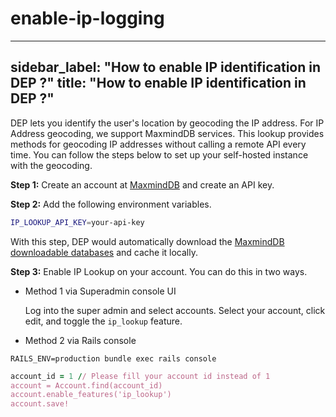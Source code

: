 # enable-ip-logging

---
sidebar_label: "How to enable IP identification in DEP ?"
title: "How to enable IP identification in DEP ?"
---

DEP  lets you identify the user's location by geocoding the IP address. For IP Address geocoding, we support MaxmindDB services. This lookup provides methods for geocoding IP addresses without calling a remote API every time. You can follow the steps below to set up your self-hosted instance with the geocoding.

**Step 1:** Create an account at [MaxmindDB](https://www.maxmind.com) and create an API key.

**Step 2:** Add the following environment variables.

```bash
IP_LOOKUP_API_KEY=your-api-key
```

With this step, DEP  would automatically download the [MaxmindDB downloadable databases](https://dev.maxmind.com/geoip/geoip2/downloadable/) and cache it locally.

**Step 3:** Enable IP Lookup on your account. You can do this in two ways.

- Method 1 via Superadmin console UI

  Log into the super admin and select accounts. Select your account, click edit, and toggle the `ip_lookup` feature.

-  Method 2 via  Rails console

```
RAILS_ENV=production bundle exec rails console
```

```rb
account_id = 1 // Please fill your account id instead of 1
account = Account.find(account_id)
account.enable_features('ip_lookup')
account.save!
```